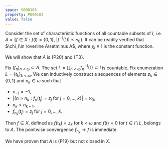 ```yaml
---
space: S000103
property: P000103
value: false
---
```


Consider the set of characteristic functions of all countable subsets of $I$,
i.e. $A=\{f\in X: f(I)=\{0,1\},\ |f^{-1}(1)|\leq\aleph_0\}$.
It can be readily verified that $\chi_I\in \overline A\setminus A$, where
$\chi_I\equiv 1$ is the constant function.

We will show that $A$ is {P20} and {T3}.

Fix $(f_n)_{n<\omega} \subset A$. The set $L=\bigcup_{n<\omega}f^{-1}_n(1)\subset I$ is countable. Fix enumeration $L=\{t_k\}_{k<\omega}$. We can inductively construct a sequences of elements $z_k\in \{0,1\}$ and $n_k\in\omega$ such that
- $n_{-1}=-1$,
- $|\{n>n_k: f_n(t_j)=z_j\text{ for } j=0,\ldots,k\}|=\aleph_0$,
- $n_k>n_{k-1}$,
- $f_{n_k}(t_j)=z_j$ for $j=0,\ldots,k$.

Then $f\in X$, defined as $f(t_k)=z_k$ for $k<\omega$ and $f(t)=0$ for $t\in I\setminus L$,
belongs to $A$. The pointwise convergence $f_{n_k}\to f$ is immediate. 

We have proven that $A$ is {P19} but not closed in $X$.
